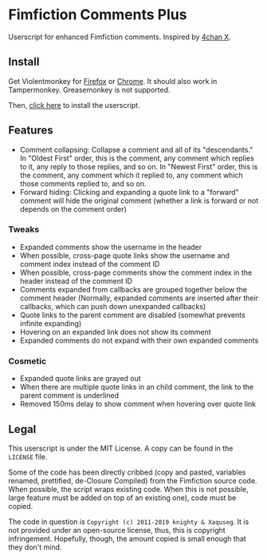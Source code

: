 # Fimfiction Comments Plus

Userscript for enhanced Fimfiction comments. Inspired by [4chan X](https://www.4chan-x.net/).

## Install

Get Violentmonkey for [Firefox](https://addons.mozilla.org/en-US/firefox/addon/violentmonkey/) or [Chrome](https://chrome.google.com/webstore/detail/violent-monkey/jinjaccalgkegednnccohejagnlnfdag). It should also work in Tampermonkey. Greasemonkey is not supported.

Then, [click here](https://github.com/PluieElectrique/fimfic-comments-plus/raw/master/comments-plus.user.js) to install the userscript.

## Features

* Comment collapsing: Collapse a comment and all of its "descendants." In "Oldest First" order, this is the comment, any comment which replies to it, any reply to those replies, and so on. In "Newest First" order, this is the comment, any comment which it replied to, any comment which those comments replied to, and so on.
* Forward hiding: Clicking and expanding a quote link to a "forward" comment will hide the original comment (whether a link is forward or not depends on the comment order)

### Tweaks

* Expanded comments show the username in the header
* When possible, cross-page quote links show the username and comment index instead of the comment ID
* When possible, cross-page comments show the comment index in the header instead of the comment ID
* Comments expanded from callbacks are grouped together below the comment header (Normally, expanded comments are inserted after their callbacks, which can push down unexpanded callbacks)
* Quote links to the parent comment are disabled (somewhat prevents infinite expanding)
* Hovering on an expanded link does not show its comment
* Expanded comments do not expand with their own expanded comments

### Cosmetic

* Expanded quote links are grayed out
* When there are multiple quote links in an child comment, the link to the parent comment is underlined
* Removed 150ms delay to show comment when hovering over quote link

## Legal

This userscript is under the MIT License. A copy can be found in the `LICENSE` file.

Some of the code has been directly cribbed (copy and pasted, variables renamed, prettified, de-Closure Compiled) from the Fimfiction source code. When possible, the script wraps existing code. When this is not possible, large feature must be added on top of an existing one), code must be copied.

The code in question is `Copyright (c) 2011-2019 knighty & Xaquseg`. It is not provided under an open-source license, thus, this is copyright infringement. Hopefully, though, the amount copied is small enough that they don't mind.
